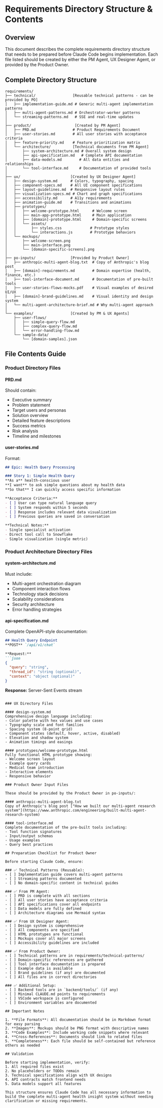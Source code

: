 # Requirements Directory Structure & Contents

## Overview
This document describes the complete requirements directory structure that needs to be prepared before Claude Code begins implementation. Each file listed should be created by either the PM Agent, UX Designer Agent, or provided by the Product Owner.

## Complete Directory Structure

```
requirements/
├── technical/                 [Reusable technical patterns - can be provided by PO]
│   ├── implementation-guide.md # Generic multi-agent implementation patterns
│   ├── multi-agent-patterns.md # Orchestrator-worker patterns
│   └── streaming-patterns.md   # SSE and real-time updates
│
├── product/                    [Created by PM Agent]
│   ├── PRD.md                 # Product Requirements Document
│   ├── user-stories.md        # All user stories with acceptance criteria
│   ├── feature-priority.md    # Feature prioritization matrix
│   └── architecture/          [Technical documents from PM Agent]
│       ├── system-architecture.md # Overall system design
│       ├── api-specification.md   # Complete API documentation
│       ├── data-models.md        # All data entities and relationships
│       └── tool-interface.md     # Documentation of provided tools
│
├── ux/                       [Created by UX Designer Agent]
│   ├── design-system.md      # Colors, typography, spacing
│   ├── component-specs.md    # All UI component specifications
│   ├── layout-guidelines.md  # Responsive layout rules
│   ├── visualization-specs.md # Chart and graph specifications
│   ├── accessibility.md      # A11y requirements
│   ├── animation-guide.md    # Transitions and animations
│   ├── prototypes/
│   │   ├── welcome-prototype.html      # Welcome screen
│   │   ├── main-app-prototype.html     # Main application
│   │   ├── [domain]-prototype.html     # Domain-specific screens
│   │   └── assets/
│   │       ├── styles.css             # Prototype styles
│   │       └── interactions.js        # Prototype behaviors
│   └── mockups/
│       ├── welcome-screen.png
│       ├── main-interface.png
│       └── [domain-specific-screens].png
│
├── po-inputs/                [Provided by Product Owner]
│   ├── anthropic-multi-agent-blog.txt  # Copy of Anthropic's blog post
│   ├── [domain]-requirements.md        # Domain expertise (health, finance, etc.)
│   ├── tool-interface-document.md      # Documentation of pre-built tools
│   ├── user-stories-flows-mocks.pdf    # Visual examples of desired UI/UX
│   ├── [domain]-brand-guidelines.md    # Visual identity and design system
│   └── multi-agent-architecture-brief.md # Why multi-agent approach
│
└── examples/                 [Created by PM & UX Agents]
    ├── user-flows/
    │   ├── simple-query-flow.md
    │   ├── complex-query-flow.md
    │   └── error-handling-flow.md
    └── sample-data/
        └── [domain-samples].json
```

## File Contents Guide

### Product Directory Files

#### PRD.md
Should contain:
- Executive summary
- Problem statement
- Target users and personas
- Solution overview
- Detailed feature descriptions
- Success metrics
- Risk analysis
- Timeline and milestones

#### user-stories.md
Format:
```markdown
## Epic: Health Query Processing

### Story 1: Simple Health Query
**As a** health-conscious user
**I want** to ask simple questions about my health data
**So that** I can quickly access specific information

**Acceptance Criteria:**
- [ ] User can type natural language query
- [ ] System responds within 5 seconds
- [ ] Response includes relevant data visualization
- [ ] Previous queries are saved in conversation

**Technical Notes:**
- Single specialist activation
- Direct tool call to Snowflake
- Simple visualization (single metric)
```

### Product Architecture Directory Files

#### system-architecture.md
Must include:
- Multi-agent orchestration diagram
- Component interaction flows
- Technology stack decisions
- Scalability considerations
- Security architecture
- Error handling strategies

#### api-specification.md
Complete OpenAPI-style documentation:
```markdown
## Health Query Endpoint
**POST** `/api/v1/chat`

**Request:**
```json
{
  "query": "string",
  "thread_id": "string (optional)",
  "context": "object (optional)"
}
```

**Response:** Server-Sent Events stream
```

### UX Directory Files

#### design-system.md
Comprehensive design language including:
- Color palette with hex values and use cases
- Typography scale and font families
- Spacing system (8-point grid)
- Component states (default, hover, active, disabled)
- Elevation and shadow system
- Animation timings and easings

#### prototypes/welcome-prototype.html
Fully functional HTML prototype showing:
- Welcome screen layout
- Example query cards
- Medical team introduction
- Interactive elements
- Responsive behavior

### Product Owner Input Files

These should be provided by the Product Owner in po-inputs/:

#### anthropic-multi-agent-blog.txt
Copy of Anthropic's blog post ["How we built our multi-agent research system"](https://www.anthropic.com/engineering/built-multi-agent-research-system)

#### tool-interface.md
Complete documentation of the pre-built tools including:
- Tool function signatures
- Input/output schemas
- Usage examples
- Query best practices

## Preparation Checklist for Product Owner

Before starting Claude Code, ensure:

### ✅ Technical Patterns (Reusable):
- [ ] Implementation guide covers multi-agent patterns
- [ ] Streaming patterns documented
- [ ] No domain-specific content in technical guides

### ✅ From PM Agent:
- [ ] PRD is complete with all sections
- [ ] All user stories have acceptance criteria
- [ ] API specifications cover all endpoints
- [ ] Data models are fully defined
- [ ] Architecture diagrams use Mermaid syntax

### ✅ From UX Designer Agent:
- [ ] Design system is comprehensive
- [ ] All components are specified
- [ ] HTML prototypes are functional
- [ ] Mockups cover all major screens
- [ ] Accessibility guidelines are included

### ✅ From Product Owner:
- [ ] Technical patterns are in requirements/technical-patterns/
- [ ] Domain-specific references are gathered
- [ ] Tool interface documentation is prepared
- [ ] Example data is available
- [ ] Brand guidelines (if any) are documented
- [ ] All files are in correct directories

### ✅ Additional Setup:
- [ ] Backend tools are in `backend/tools/` (if any)
- [ ] Minimal CLAUDE.md points to requirements
- [ ] VSCode workspace is configured
- [ ] Environment variables are documented

## Important Notes

1. **File Formats**: All documentation should be in Markdown format for easy parsing
2. **Images**: Mockups should be PNG format with descriptive names
3. **Code Examples**: Include working code snippets where relevant
4. **Cross-References**: Documents should link to related files
5. **Completeness**: Each file should be self-contained but reference others as needed

## Validation

Before starting implementation, verify:
1. All required files exist
2. No placeholders or TODOs remain
3. Technical specifications align with UX designs
4. API contracts match frontend needs
5. Data models support all features

This structure ensures Claude Code has all necessary information to build the complete multi-agent health insight system without needing clarification or missing requirements.